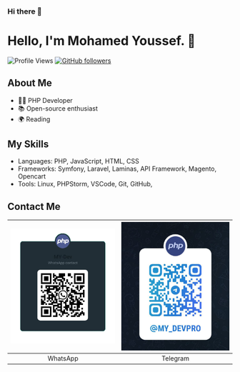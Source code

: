 ### Hi there 👋
# Hello, I'm Mohamed Youssef. 👋

![Profile Views](https://komarev.com/ghpvc/?username=mhmdyoussef)
[![GitHub followers](https://img.shields.io/github/followers/mhmdyoussef?label=Follow&style=social)](https://github.com/mhmdyoussef)

## About Me
- 👨‍💻 PHP Developer
- 📚 Open-source enthusiast
- 🌍 Reading

## My Skills
- Languages: PHP, JavaScript, HTML, CSS
- Frameworks: Symfony, Laravel, Laminas, API Framework, Magento, Opencart
- Tools: Linux, PHPStorm, VSCode, Git, GitHub, 
<!--
## Projects
- [Project 1](https://github.com/your-username/project-1)
- [Project 2](https://github.com/your-username/project-2)
-->
## Contact Me

| [<img src="images/whatsapp.png">](https://web.whatsapp.com/send?phone=201022366794&text=Hello!) | [<img src="images/telegram.png">](https://t.me/MY_Devpro) |
|:--------------------------:|:--------------------------:|
| WhatsApp       | Telegram       |


<!--
**mhmdyoussef/mhmdyoussef** is a ✨ _special_ ✨ repository because its `README.md` (this file) appears on your GitHub profile.

Here are some ideas to get you started:

- 🔭 I’m currently working on ...
- 🌱 I’m currently learning ...
- 👯 I’m looking to collaborate on ...
- 🤔 I’m looking for help with ...
- 💬 Ask me about ...
- 📫 How to reach me: ...
- 😄 Pronouns: ...
- ⚡ Fun fact: ...
-->
